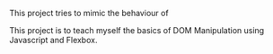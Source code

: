 This project tries to mimic the behaviour of  



This project is to teach myself the basics of DOM Manipulation using Javascript and Flexbox.

